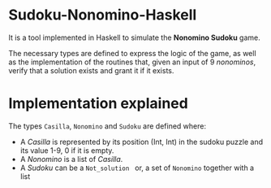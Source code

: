 # Sudoku-Nonomino-Haskell

It is a tool implemented in Haskell to simulate the **Nonomino Sudoku** game.

The necessary types are defined to express the logic of the game, as well as the implementation of the routines that, given an input of 9 *nonominos*, verify that a solution exists and grant it if it exists.

# Implementation explained


The types `Casilla`, `Nonomino` and `Sudoku` are defined where:
* A *Casilla* is represented by its position (Int, Int) in the sudoku puzzle and its value 1-9, 0 if it is empty.
* A *Nonomino* is a list of *Casilla*.
* A *Sudoku* can be a `Not_solution ` or, a set of `Nonomino` together with a list
